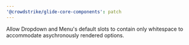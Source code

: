 ```yaml
---
'@crowdstrike/glide-core-components': patch
---
```


Allow Dropdown and Menu's default slots to contain only whitespace to accommodate asychronously rendered options.

